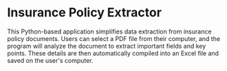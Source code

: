 # Insurance Policy Extractor
This Python-based application simplifies data extraction from insurance policy documents. Users can select a PDF file from their computer, and the program will analyze the document to extract important fields and key points. These details are then automatically compiled into an Excel file and saved on the user's computer.
